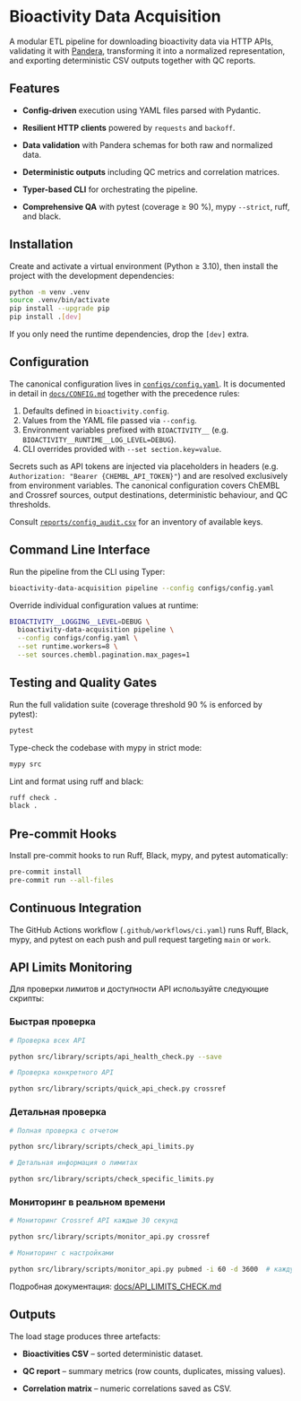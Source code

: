 # Bioactivity Data Acquisition

A modular ETL pipeline for downloading bioactivity data via HTTP APIs, validating it with
[Pandera](https://pandera.readthedocs.io/), transforming it into a normalized representation, and
exporting deterministic CSV outputs together with QC reports.

## Features

- **Config-driven** execution using YAML files parsed with Pydantic.

- **Resilient HTTP clients** powered by `requests` and `backoff`.

- **Data validation** with Pandera schemas for both raw and normalized data.

- **Deterministic outputs** including QC metrics and correlation matrices.

- **Typer-based CLI** for orchestrating the pipeline.

- **Comprehensive QA** with pytest (coverage ≥ 90 %), mypy `--strict`, ruff, and black.

## Installation

Create and activate a virtual environment (Python ≥ 3.10), then install the project with the
development dependencies:

```bash
python -m venv .venv
source .venv/bin/activate
pip install --upgrade pip
pip install .[dev]
```

If you only need the runtime dependencies, drop the `[dev]` extra.

## Configuration

The canonical configuration lives in [`configs/config.yaml`](configs/config.yaml). It is documented in
detail in [`docs/CONFIG.md`](docs/CONFIG.md) together with the precedence rules:

1. Defaults defined in `bioactivity.config`.
2. Values from the YAML file passed via `--config`.
3. Environment variables prefixed with `BIOACTIVITY__` (e.g. `BIOACTIVITY__RUNTIME__LOG_LEVEL=DEBUG`).
4. CLI overrides provided with `--set section.key=value`.

Secrets such as API tokens are injected via placeholders in headers (e.g.
`Authorization: "Bearer {CHEMBL_API_TOKEN}"`) and are resolved exclusively from environment
variables. The canonical configuration covers ChEMBL and Crossref sources, output destinations,
deterministic behaviour, and QC thresholds.

Consult [`reports/config_audit.csv`](reports/config_audit.csv) for an inventory of available keys.

## Command Line Interface

Run the pipeline from the CLI using Typer:

```bash
bioactivity-data-acquisition pipeline --config configs/config.yaml
```

Override individual configuration values at runtime:

```bash
BIOACTIVITY__LOGGING__LEVEL=DEBUG \
  bioactivity-data-acquisition pipeline \
  --config configs/config.yaml \
  --set runtime.workers=8 \
  --set sources.chembl.pagination.max_pages=1
```

## Testing and Quality Gates

Run the full validation suite (coverage threshold 90 % is enforced by pytest):

```bash
pytest
```

Type-check the codebase with mypy in strict mode:

```bash
mypy src
```

Lint and format using ruff and black:

```bash
ruff check .
black .
```

## Pre-commit Hooks

Install pre-commit hooks to run Ruff, Black, mypy, and pytest automatically:

```bash
pre-commit install
pre-commit run --all-files
```

## Continuous Integration

The GitHub Actions workflow (`.github/workflows/ci.yaml`) runs Ruff, Black, mypy, and pytest
on each push and pull request targeting `main` or `work`.

## API Limits Monitoring

Для проверки лимитов и доступности API используйте следующие скрипты:

### Быстрая проверка

```bash
# Проверка всех API

python src/library/scripts/api_health_check.py --save

# Проверка конкретного API

python src/library/scripts/quick_api_check.py crossref
```

### Детальная проверка

```bash
# Полная проверка с отчетом

python src/library/scripts/check_api_limits.py

# Детальная информация о лимитах

python src/library/scripts/check_specific_limits.py
```

### Мониторинг в реальном времени

```bash
# Мониторинг Crossref API каждые 30 секунд

python src/library/scripts/monitor_api.py crossref

# Мониторинг с настройками

python src/library/scripts/monitor_api.py pubmed -i 60 -d 3600  # каждую минуту в течение часа
```

Подробная документация: [docs/API_LIMITS_CHECK.md](docs/API_LIMITS_CHECK.md)

## Outputs

The load stage produces three artefacts:

- **Bioactivities CSV** – sorted deterministic dataset.

- **QC report** – summary metrics (row counts, duplicates, missing values).

- **Correlation matrix** – numeric correlations saved as CSV.
